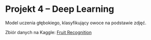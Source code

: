 # Projekt 4 – Deep Learning

Model uczenia głębokiego, klasyfikujący owoce na podstawie zdjęć.

Zbiór danych na Kaggle: 
[Fruit Recognition](https://www.kaggle.com/chrisfilo/fruit-recognition)
